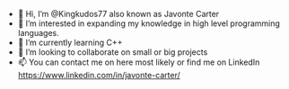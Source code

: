 - 👋 Hi, I’m @Kingkudos77 also known as Javonte Carter
- 👀 I’m interested in expanding my knowledge in high level programming languages. 
- 🌱 I’m currently learning C++
- 💞️ I’m looking to collaborate on small or big projects
- 📫 You can contact me on here most likely or find me on LinkedIn https://www.linkedin.com/in/javonte-carter/

<!---
Kingkudos77/Kingkudos77 is a ✨ special ✨ repository because its `README.md` (this file) appears on your GitHub profile.
You can click the Preview link to take a look at your changes.
--->
